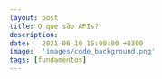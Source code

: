 ```yaml
---
layout: post
title: O que são APIs?
description: 
date:   2021-06-10 15:00:00 +0300
image:  'images/code_background.png'
tags: [fundamentos]
---
```



